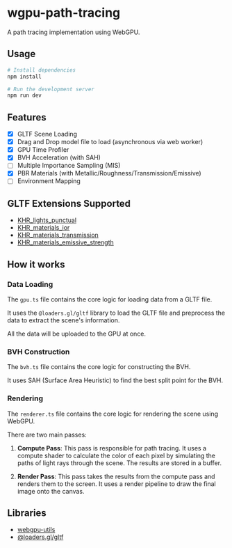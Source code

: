# wgpu-path-tracing

A path tracing implementation using WebGPU.

## Usage

```bash
# Install dependencies
npm install

# Run the development server
npm run dev
```

## Features

- [x] GLTF Scene Loading
- [x] Drag and Drop model file to load (asynchronous via web worker)
- [x] GPU Time Profiler
- [x] BVH Acceleration (with SAH)
- [ ] Multiple Importance Sampling (MIS)
- [x] PBR Materials (with Metallic/Roughness/Transmission/Emissive)
- [ ] Environment Mapping

## GLTF Extensions Supported

- [KHR_lights_punctual](https://github.com/KhronosGroup/glTF/blob/main/extensions/2.0/Khronos/KHR_lights_punctual/README.md)
- [KHR_materials_ior](https://github.com/KhronosGroup/glTF/blob/main/extensions/2.0/Khronos/KHR_materials_ior/README.md)
- [KHR_materials_transmission](https://github.com/KhronosGroup/glTF/blob/main/extensions/2.0/Khronos/KHR_materials_transmission/README.md)
- [KHR_materials_emissive_strength](https://github.com/KhronosGroup/glTF/blob/main/extensions/2.0/Khronos/KHR_materials_emissive_strength/README.md)

## How it works

### Data Loading

The `gpu.ts` file contains the core logic for loading data from a GLTF file.

It uses the `@loaders.gl/gltf` library to load the GLTF file and preprocess the data to extract the scene's information.

All the data will be uploaded to the GPU at once.

### BVH Construction

The `bvh.ts` file contains the core logic for constructing the BVH.

It uses SAH (Surface Area Heuristic) to find the best split point for the BVH.

### Rendering

The `renderer.ts` file contains the core logic for rendering the scene using WebGPU.

There are two main passes:

1. **Compute Pass**: This pass is responsible for path tracing. It uses a compute shader to calculate the color of each pixel by simulating the paths of light rays through the scene. The results are stored in a buffer.

2. **Render Pass**: This pass takes the results from the compute pass and renders them to the screen. It uses a render pipeline to draw the final image onto the canvas.

## Libraries

- [webgpu-utils](https://github.com/greggman/webgpu-utils)
- [@loaders.gl/gltf](https://www.npmjs.com/package/@loaders.gl/gltf)
